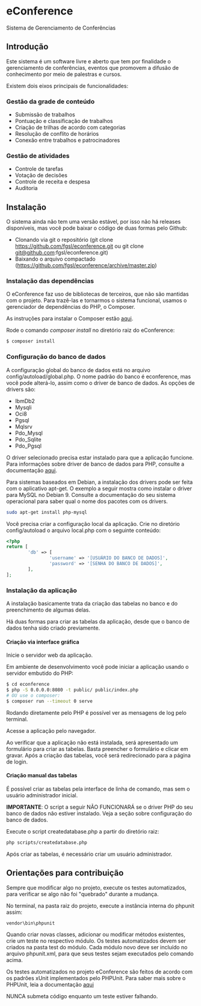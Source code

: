 # eConference

Sistema de Gerenciamento de Conferências

## Introdução

Este sistema é um software livre e aberto que tem por finalidade o gerenciamento de conferências, eventos que promovem a difusão de conhecimento por meio de palestras e cursos.

Existem dois eixos principais de funcionalidades:

### Gestão da grade de conteúdo

* Submissão de trabalhos
* Pontuação e classificação de trabalhos
* Criação de trilhas de acordo com categorias
* Resolução de conflito de horários
* Conexão entre trabalhos e patrocinadores

### Gestão de atividades

* Controle de tarefas
* Votação de decisões
* Controle de receita e despesa
* Auditoria

## Instalação

O sistema ainda não tem uma versão estável, por isso não há releases disponíveis, mas você pode baixar o código de duas formas pelo Github:

* Clonando via git o repositório (git clone https://github.com/fgsl/econference.git ou git clone git@github.com:fgsl/econference.git)
* Baixando o arquivo compactado (https://github.com/fgsl/econference/archive/master.zip)

### Instalação das dependências

O eConference faz uso de bibliotecas de terceiros, que não são mantidas com o projeto. Para trazê-las e tornarmos o sistema funcional, usamos o gerenciador de dependências do PHP, o Composer.

As instruções para instalar o Composer estão [aqui](https://getcomposer.org/download).

Rode o comando *composer install* no diretório raiz do eConference:

```bash
$ composer install
```

### Configuração do banco de dados

A configuração global do banco de dados está no arquivo config/autoload/global.php. O nome padrão do banco é econference, mas você pode alterá-lo, assim como o driver de banco de dados. As opções de drivers são: 

* IbmDb2
* Mysqli
* Oci8
* Pgsql
* Mqlsrv
* Pdo_Mysql
* Pdo_Sqlite
* Pdo_Pgsql 

O driver selecionado precisa estar instalado para que a aplicação funcione. Para informações sobre driver de banco de dados para PHP, consulte a documentação [aqui](http://php.net/manual/pt_BR/refs.database.php).

Para sistemas baseados em Debian, a instalação dos drivers pode ser feita com o aplicativo apt-get. O exemplo a seguir mostra como instalar o driver para MySQL no Debian 9. Consulte a documentação do seu sistema operacional para saber qual o nome dos pacotes com os drivers.

```bash
sudo apt-get install php-mysql
```

Você precisa criar a configuração local da aplicação. Crie no diretório config/autoload o arquivo local.php com o seguinte conteúdo:

```php
<?php
return [
		'db' => [
				'username' => '[USUÁRIO DO BANCO DE DADOS]',
				'password' => '[SENHA DO BANCO DE DADOS]',
		],
];

```

### Instalação da aplicação

A instalação basicamente trata da criação das tabelas no banco e do preenchimento de algumas delas.

Há duas formas para criar as tabelas da aplicação, desde que o banco de dados tenha sido criado previamente.

#### Criação via interface gráfica

Inicie o servidor web da aplicação.

Em ambiente de desenvolvimento você pode iniciar a aplicação usando o servidor embutido do PHP:

```bash
$ cd econference
$ php -S 0.0.0.0:8080 -t public/ public/index.php
# OU use o composer:
$ composer run --timeout 0 serve
```

Rodando diretamente pelo PHP é possível ver as mensagens de log pelo terminal.

Acesse a aplicação pelo navegador.

Ao verificar que a aplicação não está instalada, será apresentado um formulário para criar as tabelas.
Basta preencher o formulário e clicar em gravar. Após a criação das tabelas, você será redirecionado para a página de login.

#### Criação manual das tabelas

É possível criar as tabelas pela interface de linha de comando, mas sem o usuário administrador inicial.

**IMPORTANTE**: O script a seguir NÃO FUNCIONARÁ se o driver PHP do seu banco de dados não estiver instalado. Veja a seção sobre configuração do banco de dados.

Execute o script createdatabase.php a partir do diretório raiz:

```bash
php scripts/createdatabase.php
```

Após criar as tabelas, é necessário criar um usuário administrador.

## Orientações para contribuição

Sempre que modificar algo no projeto, execute os testes automatizados, para verificar se algo não foi "quebrado" durante a mudança.

No terminal, na pasta raiz do projeto, execute a instância interna do phpunit assim:

```bash
vendor\bin\phpunit
```

Quando criar novas classes, adicionar ou modificar métodos existentes, crie um teste no respectivo módulo. Os testes automatizados devem ser criados na pasta test do módulo. Cada módulo novo deve ser incluído no arquivo phpunit.xml, para que seus testes sejam executados pelo comando acima.

Os testes automatizados no projeto eConference são feitos de acordo com os padrões xUnit implementados pelo PHPUnit. Para saber mais sobre o PHPUnit, leia a documentação [aqui](https://phpunit.de/manual/current/pt_br/phpunit-book.html)

NUNCA submeta código enquanto um teste estiver falhando.

